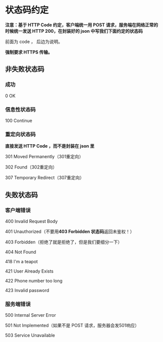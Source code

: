 # 状态码约定

**注意：基于 HTTP Code 约定，客户端统一用 POST 请求，服务端在网络正常的时候统一发送 HTTP 200，在封装好的 json 中写我们下面约定的状态码**

前面为 code ， 后边为说明。

**强制要求 HTTPS 传输。**

## 非失败状态码

### 成功

0  OK

### 信息性状态码

100 Continue

### 重定向状态码

**直接发送 HTTP Code ，而不是封装在 json 里**

301 Moved Permanently（301重定向）

302 Found（302重定向）

307 Temporary Redirect（307重定向）

## 失败状态码

### 客户端错误

400 Invalid Request Body

401 Unauthorized（不要用**403 Forbidden 状态码**返回未鉴权！）

403 Forbidden（拒绝了就是拒绝了，但是我们要细分一下）

404 Not Found

418 I'm a teapot

421 User Already Exists

422 Phone number too long

423 Invalid password

### 服务端错误

500 Internal Server Error

501 Not Implemented（如果不是 POST 请求，服务器会发501响应）

503 Service Unavailable

